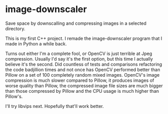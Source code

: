 # image-downscaler

Save space by downscalling and compressing images in a selected directory.

This is my first C++ project. I remade the image-downscaler program that I made in Python a while back.


Turns out either I'm a complete fool, or OpenCV is just terrible at Jpeg compression. Usually I'd say it's the first option, but this time I actually believe it's the second. Did countless of tests and comparisons refactoring the code badjillion times and not once has OpenCV performed better than Pillow on a set of 100 completely random mixed images. OpenCV's image compression is much slower compared to Pillow, it produces images of worse quality than Pillow, the compressed image file sizes are much bigger than those compressed by Pillow and the CPU usage is much higher than Pillow's.

I'll try libvips next. Hopefully that'll work better.
